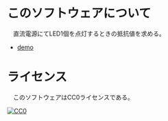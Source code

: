 # このソフトウェアについて

　直流電源にてLED1個を点灯するときの抵抗値を求める。

* [demo](https://ytyaru.github.io/ElectronicWork.LED.Ohm.20181102070000/)

# ライセンス

　このソフトウェアはCC0ライセンスである。

[![CC0](http://i.creativecommons.org/p/zero/1.0/88x31.png "CC0")](http://creativecommons.org/publicdomain/zero/1.0/deed.ja)

